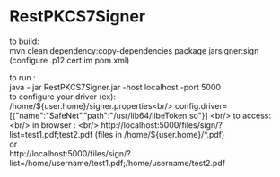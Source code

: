 # RestPKCS7Signer<br/>
to build:<br/>
mvn clean dependency:copy-dependencies package jarsigner:sign (configure .p12 cert im pom.xml)

to run :<br/>
java - jar RestPKCS7Signer.jar -host localhost -port 5000
<br/>
to configure your driver (ex):<br/>
/home/${user.home}/signer.properties<br/>
config.driver=[{"name":"SafeNet","path":"/usr/lib64/libeToken.so"}]
<br/>
to access:
<br/>
in browser : <br/>
http://localhost:5000/files/sign/?list=test1.pdf;test2.pdf  (files in /home/${user.home}/*.pdf)
<br/> or<br/>
http://localhost:5000/files/sign/?list=/home/username/test1.pdf;/home/username/test2.pdf


